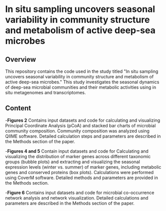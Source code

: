 # In situ sampling uncovers seasonal variability in community structure and metabolism of active deep-sea microbes





## Overview

This repository contains the code used in the study titled "In situ sampling uncovers seasonal variability in community structure and metabolism of active deep-sea microbes." This study investigates the seasonal dynamics of deep-sea microbial communities and their metabolic activities using in situ metagenomes and transcriptomes.

## Content

-**Figures 2**
Contains input datasets and code for calculating and visualizing Principal Coordinate Analysis (pCoA) and stacked bar charts of microbial community composition. Community composition was analyzed using QIIME software. Detailed calculation steps and parameters are described in the Methods section of the paper.


-**Figures 4 and 5**
Contain input datasets and code for Calculating and visualizing the distribution of marker genes across different taxonomic groups (bubble plots) and extracting and visualizing the seasonal expression levels (winter vs. summer) of marker genes, including metabolic genes and conserved proteins (box plots). Calculations were performed using CoverM software. Detailed methods and parameters are provided in the Methods section.


-**Figure 6**
Contains input datasets and code for microbial co-occurrence network analysis and network visualization.
Detailed calculations and parameters are described in the Methods section of the paper.

